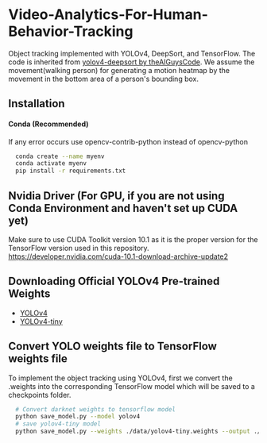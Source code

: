 
# Video-Analytics-For-Human-Behavior-Tracking

Object tracking implemented with YOLOv4, DeepSort, and TensorFlow. The code is inherited from [yolov4-deepsort by theAIGuysCode](https://github.com/theAIGuysCode/yolov4-deepsort). We assume the movement(walking person) for generating a motion heatmap by the movement in the bottom area of a person's bounding box.


## Installation

  #### Conda (Recommended)
   If any error occurs use opencv-contrib-python instead of opencv-python
  ```bash
    conda create --name myenv
    conda activate myenv
    pip install -r requirements.txt
  ```
## Nvidia Driver (For GPU, if you are not using Conda Environment and haven't set up CUDA yet)
  Make sure to use CUDA Toolkit version 10.1 as it is the proper version for the TensorFlow version used in this repository. https://developer.nvidia.com/cuda-10.1-download-archive-update2   

## Downloading Official YOLOv4 Pre-trained Weights
- [YOLOv4](https://github.com/AlexeyAB/darknet/releases/download/darknet_yolo_v3_optimal/yolov4.weights)
- [YOLOv4-tiny](https://github.com/AlexeyAB/darknet/releases/download/darknet_yolo_v4_pre/yolov4-tiny.weights)

## Convert YOLO weights file to TensorFlow weights file
  To implement the object tracking using YOLOv4, first we convert the .weights into the corresponding TensorFlow model which will be saved to a checkpoints folder.
  ```bash
    # Convert darknet weights to tensorflow model
    python save_model.py --model yolov4 
    # save yolov4-tiny model
    python save_model.py --weights ./data/yolov4-tiny.weights --output ./checkpoints/yolov4-tiny-416 --model yolov4 --tiny
  ```
  

